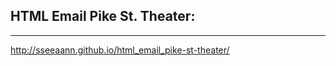 ## HTML Email Pike St. Theater:
------------------
http://sseeaann.github.io/html_email_pike-st-theater/
